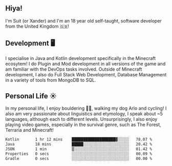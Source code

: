 ## Hiya! 
I'm Suit (or Xander) and I'm an 18 year old self-taught, software developer from the United Kingdom 🇬🇧!

Development 🖥️
---
I specialise in Java and Kotlin development specifically in the Minecraft ecosytem! 
I do Plugin and Mod development in all versions of the game and am familiar with the DevOps tasks involved.
Outside of Minecraft development, I also do Full Stack Web Development, Database Management in a variety of tools from MongoDB to SQL.

Personal Life ☀️
---
In my personal life, I enjoy bouldering 🧗‍♂️, walking my dog Arlo and cycling! I also am very passionate about linguistics and etymology, I speak about ~5 languages, although each to different levels. 
Unsurprisingly, I also enjoy playing video games, especially in the survival genre, such as The Forest, Terraria and Minecraft!
<!--START_SECTION:waka-->

```txt
Kotlin       1 hr 12 mins    ███████████████████▓░░░░░   78.07 %
Java         18 mins         █████░░░░░░░░░░░░░░░░░░░░   20.42 %
JSON         1 min           ▒░░░░░░░░░░░░░░░░░░░░░░░░   01.42 %
Properties   0 secs          ░░░░░░░░░░░░░░░░░░░░░░░░░   00.09 %
Gradle       0 secs          ░░░░░░░░░░░░░░░░░░░░░░░░░   00.00 %
```

<!--END_SECTION:waka-->
